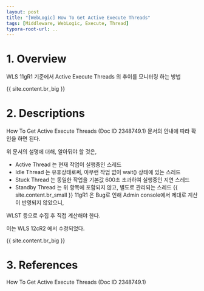 ```yaml
---
layout: post
title: "[WebLogic] How To Get Active Execute Threads"
tags: [Middleware, WebLogic, Execute, Thread]
typora-root-url: ..
---
```


# 1. Overview
WLS 11gR1 기준에서 Active Execute Threads 의 추이를 모니터링 하는 방법

{{ site.content.br_big }}

# 2. Descriptions
How To Get Active Execute Threads (Doc ID 2348749.1) 문서의 안내에 따라 확인을 하면 된다.

위 문서의 설명에 더해, 알아둬야 할 것은,
- Active Thread 는 현재 작업이 실행중인 스레드
- Idle Thread 는 유휴상태로써, 아무런 작업 없이 wait() 상태에 있는 스레드
- Stuck Thread 는 동일한 작업을 기본값 600초 초과하여 실행중인 지연 스레드
- Standby Thread 는 위 항목에 포함되지 않고, 별도로 관리되는 스레드
{{ site.content.br_small }}
11gR1 은 Bug로 인해 Admin console에서 제대로 계산이 반영되지 않았으니,

WLST 등으로 수집 후 직접 계산해야 한다.

이는 WLS 12cR2 에서 수정되었다.

{{ site.content.br_big }}

# 3. References
How To Get Active Execute Threads (Doc ID 2348749.1)